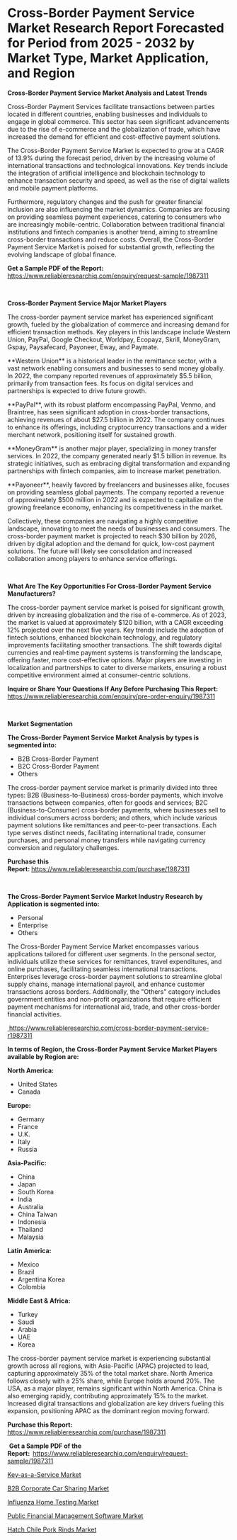 <p><h1>Cross-Border Payment Service Market Research Report Forecasted for Period from 2025 -  2032 by Market Type, Market Application, and Region</h1></p><p><strong>Cross-Border Payment Service Market Analysis and Latest Trends</strong></p>
<p><p>Cross-Border Payment Services facilitate transactions between parties located in different countries, enabling businesses and individuals to engage in global commerce. This sector has seen significant advancements due to the rise of e-commerce and the globalization of trade, which have increased the demand for efficient and cost-effective payment solutions. </p><p>The Cross-Border Payment Service Market is expected to grow at a CAGR of 13.9% during the forecast period, driven by the increasing volume of international transactions and technological innovations. Key trends include the integration of artificial intelligence and blockchain technology to enhance transaction security and speed, as well as the rise of digital wallets and mobile payment platforms. </p><p>Furthermore, regulatory changes and the push for greater financial inclusion are also influencing the market dynamics. Companies are focusing on providing seamless payment experiences, catering to consumers who are increasingly mobile-centric. Collaboration between traditional financial institutions and fintech companies is another trend, aiming to streamline cross-border transactions and reduce costs. Overall, the Cross-Border Payment Service Market is poised for substantial growth, reflecting the evolving landscape of global finance.</p></p>
<p><strong>Get a Sample PDF of the Report:&nbsp;</strong> <a href="https://www.reliableresearchiq.com/enquiry/request-sample/1987311?utm_campaign=3349&utm_medium=2&utm_source=Github&utm_content=ia&utm_term=11032025&utm_id=cross-border-payment-service">https://www.reliableresearchiq.com/enquiry/request-sample/1987311</a></p>
<p>&nbsp;</p>
<p><strong>Cross-Border Payment Service Major Market Players</strong></p>
<p><p>The cross-border payment service market has experienced significant growth, fueled by the globalization of commerce and increasing demand for efficient transaction methods. Key players in this landscape include Western Union, PayPal, Google Checkout, Worldpay, Ecopayz, Skrill, MoneyGram, Gspay, Paysafecard, Payoneer, Eway, and Paymate.</p><p>**Western Union** is a historical leader in the remittance sector, with a vast network enabling consumers and businesses to send money globally. In 2022, the company reported revenues of approximately $5.5 billion, primarily from transaction fees. Its focus on digital services and partnerships is expected to drive future growth.</p><p>**PayPal**, with its robust platform encompassing PayPal, Venmo, and Braintree, has seen significant adoption in cross-border transactions, achieving revenues of about $27.5 billion in 2022. The company continues to enhance its offerings, including cryptocurrency transactions and a wider merchant network, positioning itself for sustained growth.</p><p>**MoneyGram** is another major player, specializing in money transfer services. In 2022, the company generated nearly $1.5 billion in revenue. Its strategic initiatives, such as embracing digital transformation and expanding partnerships with fintech companies, aim to increase market penetration.</p><p>**Payoneer**, heavily favored by freelancers and businesses alike, focuses on providing seamless global payments. The company reported a revenue of approximately $500 million in 2022 and is expected to capitalize on the growing freelance economy, enhancing its competitiveness in the market.</p><p>Collectively, these companies are navigating a highly competitive landscape, innovating to meet the needs of businesses and consumers. The cross-border payment market is projected to reach $30 billion by 2026, driven by digital adoption and the demand for quick, low-cost payment solutions. The future will likely see consolidation and increased collaboration among players to enhance service offerings.</p></p>
<p>&nbsp;</p>
<p><strong>What Are The Key Opportunities For Cross-Border Payment Service Manufacturers?</strong></p>
<p><p>The cross-border payment service market is poised for significant growth, driven by increasing globalization and the rise of e-commerce. As of 2023, the market is valued at approximately $120 billion, with a CAGR exceeding 12% projected over the next five years. Key trends include the adoption of fintech solutions, enhanced blockchain technology, and regulatory improvements facilitating smoother transactions. The shift towards digital currencies and real-time payment systems is transforming the landscape, offering faster, more cost-effective options. Major players are investing in localization and partnerships to cater to diverse markets, ensuring a robust competitive environment aimed at consumer-centric solutions.</p></p>
<p><strong>Inquire or Share Your Questions If Any Before Purchasing This Report:</strong> <a href="https://www.reliableresearchiq.com/enquiry/pre-order-enquiry/1987311?utm_campaign=3349&utm_medium=2&utm_source=Github&utm_content=ia&utm_term=11032025&utm_id=cross-border-payment-service">https://www.reliableresearchiq.com/enquiry/pre-order-enquiry/1987311</a></p>
<p>&nbsp;</p>
<p><strong>Market Segmentation</strong></p>
<p><strong>The Cross-Border Payment Service Market Analysis by types is segmented into:</strong></p>
<p><ul><li>B2B Cross-Border Payment</li><li>B2C Cross-Border Payment</li><li>Others</li></ul></p>
<p><p>The cross-border payment service market is primarily divided into three types: B2B (Business-to-Business) cross-border payments, which involve transactions between companies, often for goods and services; B2C (Business-to-Consumer) cross-border payments, where businesses sell to individual consumers across borders; and others, which include various payment solutions like remittances and peer-to-peer transactions. Each type serves distinct needs, facilitating international trade, consumer purchases, and personal money transfers while navigating currency conversion and regulatory challenges.</p></p>
<p><strong>Purchase this Report:&nbsp;</strong><a href="https://www.reliableresearchiq.com/purchase/1987311?utm_campaign=3349&utm_medium=2&utm_source=Github&utm_content=ia&utm_term=11032025&utm_id=cross-border-payment-service">https://www.reliableresearchiq.com/purchase/1987311</a></p>
<p>&nbsp;</p>
<p><strong>The Cross-Border Payment Service Market Industry Research by Application is segmented into:</strong></p>
<p><ul><li>Personal</li><li>Enterprise</li><li>Others</li></ul></p>
<p><p>The Cross-Border Payment Service Market encompasses various applications tailored for different user segments. In the personal sector, individuals utilize these services for remittances, travel expenditures, and online purchases, facilitating seamless international transactions. Enterprises leverage cross-border payment solutions to streamline global supply chains, manage international payroll, and enhance customer transactions across borders. Additionally, the "Others" category includes government entities and non-profit organizations that require efficient payment mechanisms for international aid, trade, and other cross-border financial activities.</p></p>
<p><a href="https://www.reliableresearchiq.com/cross-border-payment-service-r1987311?utm_campaign=3349&utm_medium=2&utm_source=Github&utm_content=ia&utm_term=11032025&utm_id=cross-border-payment-service">&nbsp;https://www.reliableresearchiq.com/cross-border-payment-service-r1987311</a></p>
<p><strong>In terms of Region, the Cross-Border Payment Service Market Players available by Region are:</strong></p>
<p>
    <p> <strong> North America: </strong>
        <ul>
            <li>United States</li>
            <li>Canada</li>
        </ul>
        </p> 
    <p> <strong> Europe: </strong>
        <ul>
            <li>Germany</li>
            <li>France</li>
            <li>U.K.</li>
            <li>Italy</li>
            <li>Russia</li>
        </ul>
        </p> 
    <p> <strong> Asia-Pacific: </strong>
        <ul>
            <li>China</li>
            <li>Japan</li>
            <li>South Korea</li>
            <li>India</li>
            <li>Australia</li>
            <li>China Taiwan</li>
            <li>Indonesia</li>
            <li>Thailand</li>
            <li>Malaysia</li>
        </ul>
        </p> 
    <p> <strong> Latin America: </strong>
        <ul>
            <li>Mexico</li>
            <li>Brazil</li>
            <li>Argentina Korea</li>
            <li>Colombia</li>
        </ul>
        </p> 
    <p> <strong> Middle East & Africa: </strong>
        <ul>
            <li>Turkey</li>
            <li>Saudi</li>
            <li>Arabia</li>
            <li>UAE</li>
            <li>Korea</li>
        </ul>
    </p>
    </p>
<p><p>The cross-border payment service market is experiencing substantial growth across all regions, with Asia-Pacific (APAC) projected to lead, capturing approximately 35% of the total market share. North America follows closely with a 25% share, while Europe holds around 20%. The USA, as a major player, remains significant within North America. China is also emerging rapidly, contributing approximately 15% to the market. Increased digital transactions and globalization are key drivers fueling this expansion, positioning APAC as the dominant region moving forward.</p></p>
<p><strong>Purchase this Report: </strong><a href="https://www.reliableresearchiq.com/purchase/1987311?utm_campaign=3349&utm_medium=2&utm_source=Github&utm_content=ia&utm_term=11032025&utm_id=cross-border-payment-service">https://www.reliableresearchiq.com/purchase/1987311</a></p>
<p>&nbsp;<strong>Get a Sample PDF of the Report:&nbsp;&nbsp;</strong><a href="https://www.reliableresearchiq.com/enquiry/request-sample/1987311?utm_campaign=3349&utm_medium=2&utm_source=Github&utm_content=ia&utm_term=11032025&utm_id=cross-border-payment-service">https://www.reliableresearchiq.com/enquiry/request-sample/1987311</a></p>
<p><strong></strong></p>
<p><p><a href="https://github.com/ilonaenterline65/Market-Research-Report-List-1/blob/main/key-as-a-service-market.md?utm_campaign=3349&utm_medium=2&utm_source=Github&utm_content=ia&utm_term=11032025&utm_id=cross-border-payment-service">Key-as-a-Service Market</a></p><p><a href="https://github.com/gullattedenna/Market-Research-Report-List-1/blob/main/b2b-corporate-car-sharing-market.md?utm_campaign=3349&utm_medium=2&utm_source=Github&utm_content=ia&utm_term=11032025&utm_id=cross-border-payment-service">B2B Corporate Car Sharing Market</a></p><p><a href="https://github.com/bmorecock/Market-Research-Report-List-6/blob/main/influenza-home-testing-market.md?utm_campaign=3349&utm_medium=2&utm_source=Github&utm_content=ia&utm_term=11032025&utm_id=cross-border-payment-service">Influenza Home Testing Market</a></p><p><a href="https://github.com/chungwimbu4/Market-Research-Report-List-1/blob/main/public-financial-management-software-market.md?utm_campaign=3349&utm_medium=2&utm_source=Github&utm_content=ia&utm_term=11032025&utm_id=cross-border-payment-service">Public Financial Management Software Market</a></p><p><a href="https://github.com/AshrafKhan865/Market-Research-Report-List-1/blob/main/hatch-chile-pork-rinds-market.md?utm_campaign=3349&utm_medium=2&utm_source=Github&utm_content=ia&utm_term=11032025&utm_id=cross-border-payment-service">Hatch Chile Pork Rinds Market</a></p></p>